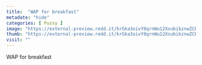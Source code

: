 ```yaml
---
title:  "WAP for breakfast"
metadate: "hide"
categories: [ Pussy ]
image: "https://external-preview.redd.it/krGka3oivY8qrnWu12XsubikznwZCBg2jBQjtkM7yGQ.jpg?auto=webp&s=d3b4e2cf4f951c9b1c8d2de2b04c46efbfd2b88e"
thumb: "https://external-preview.redd.it/krGka3oivY8qrnWu12XsubikznwZCBg2jBQjtkM7yGQ.jpg?width=1080&crop=smart&auto=webp&s=9a0ae8c4d7e86b927b7ccbcf0dac5044b507c72e"
visit: ""
---
```

WAP for breakfast
